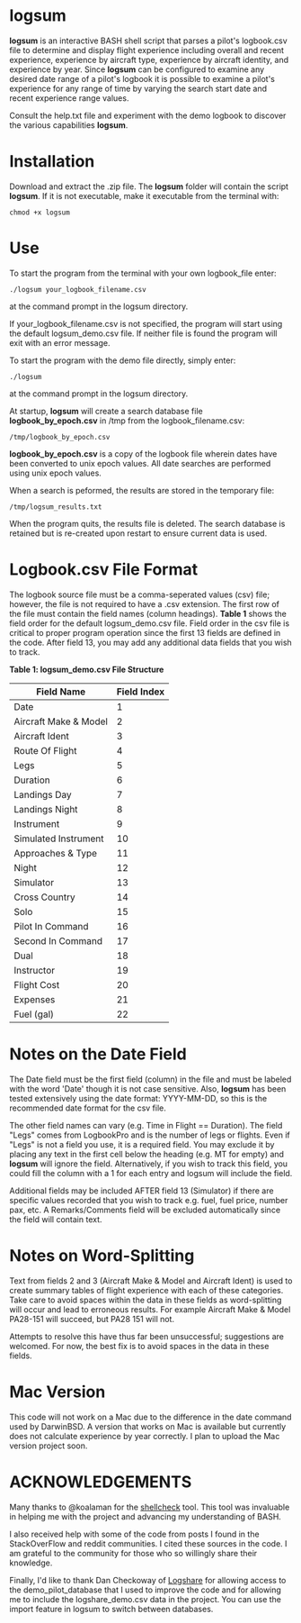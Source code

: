 # logsum

**logsum** is an interactive BASH shell script that parses a pilot's logbook.csv file to
determine and display flight experience including overall and recent experience, experience
by aircraft type, experience by aircraft identity, and experience by year. Since **logsum**
can be configured to examine any desired date range of a pilot's logbook it is possible to
examine a pilot's experience for any range of time by varying the search start date and recent
experience range values.

Consult the help.txt file and experiment with the demo logbook to discover the various
capabilities **logsum**.


# Installation

Download and extract the .zip file. The **logsum** folder will contain the script **logsum**. If
it is not executable, make it executable from the terminal with:

```chmod +x logsum```


# Use

To start the program from the terminal with your own logbook_file enter:

```./logsum your_logbook_filename.csv```

at the command prompt in the logsum directory.

If your_logbook_filename.csv is not specified, the program will start using the default
logsum_demo.csv file. If neither file is found the program will exit with an error message.

To start the program with the demo file directly, simply enter:

```./logsum```

at the command prompt in the logsum directory.

At startup, **logsum** will create a search database file **logbook_by_epoch.csv** in /tmp 
from the logbook_filename.csv:

```/tmp/logbook_by_epoch.csv```

**logbook_by_epoch.csv** is a copy of the logbook file wherein dates have been converted to 
unix epoch values. All date searches are performed using unix epoch values.

When a search is peformed, the results are stored in the temporary file:

```/tmp/logsum_results.txt```

When the program quits, the results file is deleted. The search database is retained but is
re-created upon restart to ensure current data is used.



# Logbook.csv File Format

The logbook source file must be a comma-seperated values (csv) file; however, the file is not
required to have a .csv extension. The first row of the file must contain the field names (column
headings). **Table 1** shows the field order for the default logsum_demo.csv file.  Field order
in the csv file is critical to proper program operation since the first 13 fields are defined
in the code. After field 13, you may add any additional data fields that you wish to track.


**Table 1: logsum_demo.csv File Structure**

| Field Name                                | Field Index |
|-------------------------------------------|-------------|
| Date                                      | 1           |
| Aircraft Make & Model                     | 2           |
| Aircraft Ident                            | 3           |
| Route Of Flight                           | 4           |
| Legs                                      | 5           |
| Duration                                  | 6           |
| Landings Day                              | 7           |
| Landings Night                            | 8           |
| Instrument                                | 9           |
| Simulated Instrument                      | 10          |
| Approaches & Type                         | 11          |
| Night                                     | 12          |
| Simulator                                 | 13          |
| Cross Country                             | 14          |
| Solo                                      | 15          |
| Pilot In Command                          | 16          |
| Second In Command                         | 17          |
| Dual                                      | 18          |
| Instructor                                | 19          |
| Flight Cost                               | 20          |
| Expenses                                  | 21          |
| Fuel (gal)                                | 22          |


# Notes on the Date Field

The Date field must be the first field (column) in the file and must be labeled with the word
'Date' though it is not case sensitive.  Also, **logsum** has been tested extensively using
the date format: YYYY-MM-DD, so this is the recommended date format for the csv file.

The other field names can vary (e.g. Time in Flight == Duration). The field "Legs" comes from
LogbookPro and is the number of legs or flights. Even if "Legs" is not a field you use,
it is a required field. You may exclude it by placing any text in the first cell below the heading 
(e.g. MT for empty) and **logsum** will ignore the field. Alternatively, if you wish to track
this field, you could fill the column with a 1 for each entry and logsum will include the field.

Additional fields may be included AFTER field 13 (Simulator) if there are specific values recorded
that you wish to track e.g. fuel, fuel price, number pax, etc. A Remarks/Comments field will be 
excluded automatically since the field will contain text.

# Notes on Word-Splitting

Text from fields 2 and 3 (Aircraft Make & Model and Aircraft Ident) is used to create summary
tables of flight experience with each of these categories. Take care to avoid spaces within the
data in these fields as word-splitting will occur and lead to erroneous results. For example
Aircraft Make & Model PA28-151 will succeed, but PA28 151 will not.

Attempts to resolve this have thus far been unsuccessful; suggestions are welcomed.  For now,
the best fix is to avoid spaces in the data in these fields.

# Mac Version

This code will not work on a Mac due to the difference in the date command used by DarwinBSD.
A version that works on Mac is available but currently does not calculate experience by year
correctly. I plan to upload the Mac version project soon.

# ACKNOWLEDGEMENTS

Many thanks to @koalaman for the [shellcheck](https://github.com/koalaman/shellcheck) tool. 
This tool was invaluable in helping me with the project and advancing my understanding of BASH.

I also received help with some of the code from posts I found in the StackOverFlow and reddit communities.
I cited these sources in the code. I am grateful to the community for those who so willingly
share their knowledge.

Finally, I'd like to thank Dan Checkoway of [Logshare](http://www.logshare.com/) for allowing access to 
the demo_pilot_database that I used to improve the code and for allowing me to include the logshare_demo.csv
data in the project. You can use the import feature in logsum to switch between databases.


